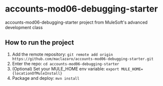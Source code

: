 # accounts-mod06-debugging-starter
accounts-mod06-debugging-starter project from MuleSoft's advanced development class
## How to run the project
1. Add the remote repository: `git remote add origin https://github.com/maclazaro/accounts-mod06-debugging-starter.git`
2. Enter the repo: `cd accounts-mod06-debugging-starter`
3. (Optional) Set your MULE_HOME env variable: `export MULE_HOME={locationOfMuleInstall}`
4. Package and deploy: `mvn install`